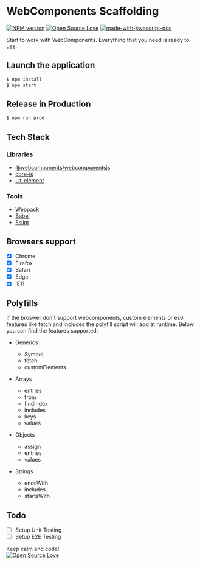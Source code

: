 # WebComponents Scaffolding
[![NPM version](https://d25lcipzij17d.cloudfront.net/badge.svg?id=gh&type=6&v=1.0.0)](http://badge.fury.io/js/badge-list)
[![Open Source Love](https://badges.frapsoft.com/os/mit/mit.svg?v=102)](https://github.com/ellerbrock/open-source-badge/)
[![made-with-javascript-doc](https://img.shields.io/badge/Made%20with-Javascript-1f425f.svg)](https://www.sphinx-doc.org/)

Start to work with WebComponents. Everything that you need is ready to use.

## Launch the application

```sh
$ npm install
$ npm start
```

## Release in Production

```sh
$ npm run prod
```

## Tech Stack

### Libraries

- [@webcomponents/webcomponentsjs](https://github.com/webcomponents/webcomponentsjs)
- [core-js](https://github.com/zloirock/core-js)
- [Lit-element](https://github.com/Polymer/lit-element)

### Tools

- [Webpack](https://webpack.js.org/)
- [Babel](https://babeljs.io/)
- [Eslint](https://eslint.org/)

## Browsers support

- [x] Chrome
- [x] Firefox
- [x] Safari
- [x] Edge
- [x] IE11

## Polyfills
If the broswer don't support webcomponents, custom elements or es6 features like fetch and includes the polyfill script will add at runtime. Below you can find the features supported:

- Generics
    - Symbol
    - fetch
    - customElements

- Arrays
    - entries
    - from
    - findIndex
    - includes
    - keys
    - values

- Objects
    - assign
    - entries
    - values

- Strings
    - endsWith
    - includes
    - startsWith

## Todo

- [ ] Setup Unit Testing
- [ ] Setup E2E Testing

Keep calm and code!
<br>
[![Open Source Love](https://badges.frapsoft.com/os/v3/open-source.svg?v=102)](https://github.com/ellerbrock/open-source-badge/)
